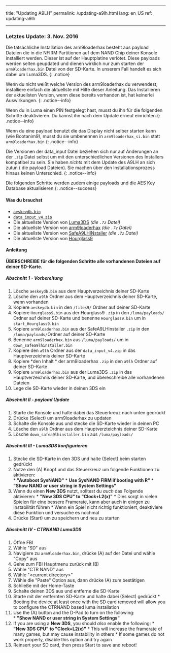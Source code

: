* * *

title: "Updating A9LH" permalink: /updating-a9lh.html lang: en_US ref: updating-a9lh

* * *

### Letztes Update: 3. Nov. 2016

Die tatsächliche Installation des arm9loaderhax besteht aus payload Dateien die in die NFIRM Partitionen auf dem NAND Chip deiner Konsole installiert werden. Dieser ist auf der Hauptplatine verlötet. Diese payloads werden selten geupdated und dienen wirklich nur zum starten der `arm9loaderhax.bin` Datei von der SD-Karte. In unserem Fall handelt es sich dabei um Luma3DS. {: .notice}

Wenn du nicht weißt welche Version des arm9loaderhax du verwendest, installiere einfach die aktuellste mit Hilfe dieser Anleitung. Das Installieren der aktuellsten Version, wenn diese bereits vorhanden ist, hat keinerlei Auswirkungen. {: .notice--info}

Wenn du in Luma einen PIN festgelegt hast, musst du ihn für die folgenden Schritte deaktivieren. Du kannst ihn nach dem Update erneut einrichten.{: .notice--info}

Wenn du eine payload benutzt die das Display nicht selber starten kann (wie Bootanim9), musst du sie umbenennen in `arm9loaderhax_si.bin` statt `arm9loaderhax.bin` {: .notice--info}

Die Versionen der data_input Datei beziehen sich nur auf Änderungen an der `.zip` Datei selbst um mit den unterschiedlichen Versionen des Installers kompatibel zu sein. Sie haben *nichts* mit dem Update des A9LH an sich zutun ( die payload Dateien). Sie machen über den Installationsprozess hinaus keinen Unterschied. {: .notice--info}

Die folgenden Schritte werden zudem einige payloads und die AES Key Database aktualisieren.{: .notice--success}

#### Was du brauchst

* [`aeskeydb.bin`](magnet:?xt=urn:btih:18b3a17f78e2376e05feaa150749d9fd689b25dc&dn=aeskeydb.bin&tr=udp%3A%2F%2Ftracker.coppersurfer.tk%3A6969%2Fannounce&tr=udp%3A%2F%2Ftracker.opentrackr.org%3A1337%2Fannounce&tr=http%3A%2F%2Ftracker.opentrackr.org%3A1337%2Fannounce&tr=udp%3A%2F%2Fzer0day.ch%3A1337%2Fannounce&tr=udp%3A%2F%2Ftracker.leechers-paradise.org%3A6969%2Fannounce&tr=http%3A%2F%2Fexplodie.org%3A6969%2Fannounce&tr=udp%3A%2F%2Fexplodie.org%3A6969%2Fannounce&tr=udp%3A%2F%2F9.rarbg.com%3A2710%2Fannounce&tr=udp%3A%2F%2Fp4p.arenabg.com%3A1337%2Fannounce&tr=http%3A%2F%2Fp4p.arenabg.com%3A1337%2Fannounce&tr=udp%3A%2F%2Ftracker.aletorrenty.pl%3A2710%2Fannounce&tr=http%3A%2F%2Ftracker.aletorrenty.pl%3A2710%2Fannounce&tr=http%3A%2F%2Ftracker1.wasabii.com.tw%3A6969%2Fannounce&tr=http%3A%2F%2Ftracker.baravik.org%3A6970%2Fannounce&tr=http%3A%2F%2Ftracker.tfile.me%2Fannounce&tr=udp%3A%2F%2Ftorrent.gresille.org%3A80%2Fannounce&tr=http%3A%2F%2Ftorrent.gresille.org%2Fannounce&tr=udp%3A%2F%2Ftracker.yoshi210.com%3A6969%2Fannounce&tr=udp%3A%2F%2Ftracker.tiny-vps.com%3A6969%2Fannounce&tr=udp%3A%2F%2Ftracker.filetracker.pl%3A8089%2Fannounce)
* [`data_input_v4.zip`](magnet:?xt=urn:btih:00f03ff69b5961307303d5e4778a2f65a528bf2d&dn=data%5Finput%5Fv4.zip&tr=udp%3A%2F%2Ftracker.coppersurfer.tk%3A6969%2Fannounce&tr=udp%3A%2F%2Ftracker.opentrackr.org%3A1337%2Fannounce&tr=http%3A%2F%2Ftracker.opentrackr.org%3A1337%2Fannounce&tr=udp%3A%2F%2Fzer0day.ch%3A1337%2Fannounce&tr=udp%3A%2F%2Ftracker.leechers-paradise.org%3A6969%2Fannounce&tr=http%3A%2F%2Fexplodie.org%3A6969%2Fannounce&tr=udp%3A%2F%2Fexplodie.org%3A6969%2Fannounce&tr=udp%3A%2F%2F9.rarbg.com%3A2710%2Fannounce&tr=udp%3A%2F%2Fp4p.arenabg.com%3A1337%2Fannounce&tr=http%3A%2F%2Fp4p.arenabg.com%3A1337%2Fannounce&tr=udp%3A%2F%2Ftracker.aletorrenty.pl%3A2710%2Fannounce&tr=http%3A%2F%2Ftracker.aletorrenty.pl%3A2710%2Fannounce&tr=http%3A%2F%2Ftracker1.wasabii.com.tw%3A6969%2Fannounce&tr=http%3A%2F%2Ftracker.baravik.org%3A6970%2Fannounce&tr=http%3A%2F%2Ftracker.tfile.me%2Fannounce&tr=udp%3A%2F%2Ftorrent.gresille.org%3A80%2Fannounce&tr=http%3A%2F%2Ftorrent.gresille.org%2Fannounce&tr=udp%3A%2F%2Ftracker.yoshi210.com%3A6969%2Fannounce&tr=udp%3A%2F%2Ftracker.tiny-vps.com%3A6969%2Fannounce&tr=udp%3A%2F%2Ftracker.filetracker.pl%3A8089%2Fannounce)
* Die aktuellste Version von [Luma3DS](https://github.com/AuroraWright/Luma3DS/releases/latest) *(die `.7z` Datei)*
* Die aktuellste Version von [arm9loaderhax](https://github.com/AuroraWright/arm9loaderhax/releases/latest) *(die `.7z` Datei)*
* Die aktuellste Version von [SafeA9LHINstaller](https://github.com/AuroraWright/SafeA9LHInstaller/releases/latest) *(die `.7z` Datei)*
* Die aktuellste Version von [Hourglass9](https://github.com/d0k3/Hourglass9/releases/latest)

#### Anleitung

**ÜBERSCHREIBE für die folgenden Schritte alle vorhandenen Dateien auf deiner SD-Karte.**

##### Abschnitt 1 - Vorbereitung

  1. Lösche `aeskeydb.bin` aus dem Hauptverzeichnis deiner SD-Karte
  2. Lösche den `a9lh` Ordner aus dem Hauptverzeichnis deiner SD-Karte, wenn vorhanden
  3. Kopiere `aeskeydb.bin` in den `/files9/` Ordner auf deiner SD-Karte
  4. Kopiere `Hourglass9.bin` aus der Hourglass9 `.zip` in den `/luma/payloads/` Ordner auf deiner SD-Karte und benenne `Hourglass9.bin` um in `start_Hourglass9.bin`
  5. Kopiere `arm9loaderhax.bin` aus der SafeA9LHInstaller `.zip` in den `/luma/payloads/`Ordner auf deiner SD-Karte
  6. Benenne `arm9loaderhax.bin` aus `/luma/payloads/` um in `down_safea9lhinstaller.bin`
  7. Kopiere den `a9lh` Ordner aus der `data_input_v4.zip` in das Hauptverzeichnis deiner SD-Karte
  8. Kopiere *den Inhalt * der arm9loaderhax `.zip` in den `a9lh` Ordner auf deiner SD-Karte
  9. Kopiere `arm9loaderhax.bin` aus der Luma3DS `.zip` in das Hauptverzeichnis deiner SD-Karte, und übereschreibe alle vorhandenen Dateien
 10. Lege die SD-Karte wieder in deinen 3DS ein

##### Abschnitt II - payload Update

  1. Starte die Konsole und halte dabei das Steuerkreuz nach unten gedrückt
  2. Drücke (Select) um arm9loaderhax zu updaten
  3. Schalte die Konsole aus und stecke die SD-Karte wieder in deinen PC
  4. Lösche den `a9lh` Ordner aus dem Hauptverzteichnis deiner SD-Karte
  5. Lösche `down_safea9lhinstaller.bin` aus `/luma/payloads/`

##### Abschnitt III - Luma3DS konfigurieren

  1. Stecke die SD-Karte in den 3DS und halte (Select) beim starten gedrückt
  2. Nutze den (A) Knopf und das Steuerkreuz um folgende Funktionen zu aktivieren:  
    * **"Autoboot SysNAND"**
    * **Use SysNAND FIRM if booting with R"**
    * **"Show NAND or user string in System Settings"**
  3. Wenn du einen **New 3DS** nutzt, solltest du *auch* das Folgende aktivieren: 
    * **"New 3DS CPU" to "Clock+L2(x)"**
    * Dies sorgt in vielen Spielen für eine bessere Framerate, kann aber auch in einigen zu Instabilität führen
    * Wenn ein Spiel nicht richtig funktioniert, deaktiviere diese Funktion und versuche es nochmal
  4. Drücke (Start) um zu speichern und neu zu starten

##### Abschnitt IV - CTRNAND Luma3DS

  1. Öffne FBI
  2. Wähle "SD" aus
  3. Navigiere zu `arm9loaderhax.bin`, drücke (A) auf der Datei und wähle "Copy" aus
  4. Gehe zum FBI Hauptmenu zurück mit (B)
  5. Wähle "CTR NAND" aus
  6. Wähle "\<current directory>"
  7. Wähle die "Paste" Option aus, dann drücke (A) zum bestätigen
  8. Schließe mit der Home-Taste
  9. Schalte deinen 3DS aus und entferne die SD-Karte
 10. Starte mit der entfernten SD-Karte und halte dabei (Select) gedrückt 
    * Booting the device at least once with the SD card removed will allow you to configure the CTRNAND based luma installation
 11. Use the (A) button and the D-Pad to turn on the following:  
    * **"Show NAND or user string in System Settings"**
 12. If you are using a **New 3DS**, you should *also* enable the following: 
    * **"New 3DS CPU" to "Clock+L2(x)"**
    * This will increase the framerate of many games, but may cause instability in others
    * If some games do not work properly, disable this option and try again
 13. Reinsert your SD card, then press Start to save and reboot!